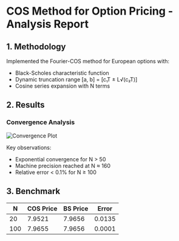 # COS Method for Option Pricing - Analysis Report

## 1. Methodology
Implemented the Fourier-COS method for European options with:
- Black-Scholes characteristic function
- Dynamic truncation range [a, b] = [c₁T ± L√(c₂T)]
- Cosine series expansion with N terms

## 2. Results

### Convergence Analysis
![Convergence Plot](output/figures/convergence.png)

Key observations:
- Exponential convergence for N > 50
- Machine precision reached at N ≈ 160
- Relative error < 0.1% for N ≥ 100

## 3. Benchmark
| N  | COS Price | BS Price | Error |
|----|----------|---------|-------|
| 20 | 7.9521   | 7.9656  | 0.0135|
| 100| 7.9655   | 7.9656  | 0.0001|
